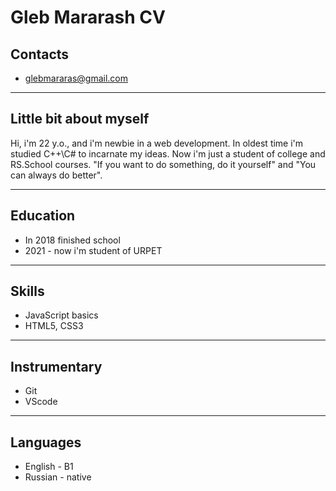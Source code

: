 # Gleb Mararash CV
## Contacts
+ glebmararas@gmail.com

---
## Little bit about myself
Hi, i'm 22 y.o., and i'm newbie in a web development. In oldest time i'm studied C++\C# to incarnate my ideas. Now i'm just a student of college and RS.School courses. "If you want to do something, do it yourself" and "You can always do better".

---
## Education
+ In 2018 finished school
+ 2021 - now i'm student of URPET

---
## Skills
+ JavaScript basics
+ HTML5, CSS3

---
## Instrumentary
+ Git
+ VScode

---
## Languages
+ English - B1
+ Russian - native

